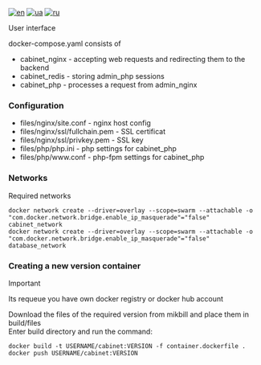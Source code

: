 [![en](https://img.shields.io/badge/lang-en-red.svg)](README.md)
[![ua](https://img.shields.io/badge/lang-ua-yellow.svg)](README.ua.md)
[![ru](https://img.shields.io/badge/lang-ru-blue.svg)](README.ru.md)

User interface

docker-compose.yaml consists of
 + cabinet_nginx - accepting web requests and redirecting them to the backend
 + cabinet_redis - storing admin_php sessions
 + cabinet_php - processes a request from admin_nginx

### Configuration
 + files/nginx/site.conf - nginx host config
 + files/nginx/ssl/fullchain.pem - SSL certificat
 + files/nginx/ssl/privkey.pem - SSL key
 + files/php/php.ini - php settings for cabinet_php
 + files/php/www<span>.conf - php-fpm settings for cabinet_php

### Networks

Required networks

```
docker network create --driver=overlay --scope=swarm --attachable -o "com.docker.network.bridge.enable_ip_masquerade"="false" cabinet_network
docker network create --driver=overlay --scope=swarm --attachable -o "com.docker.network.bridge.enable_ip_masquerade"="false" database_network
```

### Creating a new version container

> [!IMPORTANT]
> Its requeue you have own docker registry or docker hub account

Download the files of the required version from mikbill and place them in build/files<br>
Enter build directory and run the command:
```
docker build -t USERNAME/cabinet:VERSION -f container.dockerfile .
docker push USERNAME/cabinet:VERSION
```
